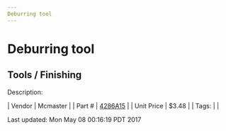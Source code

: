 ```yaml
---
Deburring tool
---
```

# Deburring tool
## Tools / Finishing
Description: 	 

| Vendor | Mcmaster | 
| Part # | [4286A15](https://www.mcmaster.com/#4286A15) | 
| Unit Price | $3.48 | 
| Tags: |  | 

Last updated: Mon May 08 00:16:19 PDT 2017